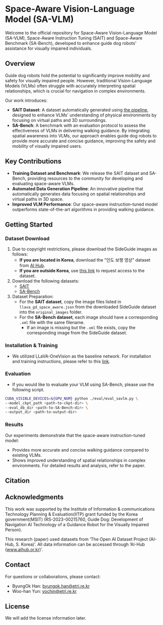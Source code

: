 # Space-Aware Vision-Language Model (SA-VLM)

Welcome to the official repository for Space-Aware Vision-Language Model (SA-VLM), Space-Aware Instruction Tuning (SAIT) and Space-Aware Benchmark (SA-Bench), developed to enhance guide dog robots' assistance for visually impaired individuals.

## Overview
Guide dog robots hold the potential to significantly improve mobility and safety for visually impaired people. However, traditional Vision-Language Models (VLMs) often struggle with accurately interpreting spatial relationships, which is crucial for navigation in complex environments.

Our work introduces:
* **SAIT Dataset**: A dataset automatically generated using [the pipeline](https://github.com/yochin/PathGuidedVQA), designed to enhance VLMs' understanding of physical environments by focusing on virtual paths and 3D surroundings.
* **SA-Bench**: A benchmark with an evaluation protocol to assess the effectiveness of VLMs in delivering walking guidance.
By integrating spatial awareness into VLMs, our approach enables guide dog robots to provide more accurate and concise guidance, improving the safety and mobility of visually impaired users.

## Key Contributions
* **Training Dataset and Benchmark**: We release the SAIT dataset and SA-Bench, providing resources to the community for developing and evaluating space-aware VLMs.
* **Automated Data Generation Pipeline**: An innovative pipeline that automatically generates data focusing on spatial relationships and virtual paths in 3D space.
* **Improved VLM Performance**: Our space-aware instruction-tuned model outperforms state-of-the-art algorithms in providing walking guidance.

## Getting Started

### Dataset Download
1. Due to copyright restrictions, please download the SideGuide images as follows:
   - **If you are located in Korea**, download the "인도 보행 영상" dataset from [AI Hub](https://www.aihub.or.kr/).
   - **If you are outside Korea**, use [this link](https://docs.google.com/forms/d/e/1FAIpQLScBmoVoj0d-omBOVCHGjhRislXP0TYzRqaUJOmJcqN6ylQcxQ/viewform) to request access to the dataset.
2. Download the following datasets:
   - [SAIT]()
   - [SA-Bench]()
3. Dataset Preparation:
   - For the **SAIT dataset**, copy the image files listed in `llava_gd_space_aware.json` from the downloaded SideGuide dataset into the `original_images` folder.
   - For the **SA-Bench dataset**, each image should have a corresponding `.xml` file with the same filename.  
     - If an image is missing but the `.xml` file exists, copy the corresponding image from the SideGuide dataset.

### Installation & Training
* We utilized LLaVA-OneVision as the baseline network. For installation and training instructions, please refer to this [link](https://github.com/LLaVA-VL/LLaVA-NeXT).

### Evaluation
* If you would like to evaluate your VLM using SA-Bench, please use the following script.
```bash
CUDA_VISIBLE_DEVICES=${GPU_NUM} python ./eval/eval_savlm.py \
--model_ckpt_path <path-to-ckpt-dir> \
--eval_db_dir <path-to-SA-Bench-dir> \
--output_dir <path-to-output-dir>
```

### Results
Our experiments demonstrate that the space-aware instruction-tuned model:

* Provides more accurate and concise walking guidance compared to existing VLMs.
* Shows improved understanding of spatial relationships in complex environments.
For detailed results and analysis, refer to the paper.

## Citation


## Acknowledgments
This work was supported by the Institute of Information & communications Technology Planning & Evaluation(IITP) grant funded by the Korea government(MSIT) (RS-2023-00215760, Guide Dog: Development of Navigation AI Technology of a Guidance Robot for the Visually Impaired Person). 

This research (paper) used datasets from ‘The Open AI Dataset Project (AI-Hub, S. Korea)’. All data information can be accessed through ‘AI-Hub (www.aihub.or.kr)’.

## Contact
For questions or collaborations, please contact:

* ByungOk Han: byungok.han@etri.re.kr
* Woo-han Yun: yochin@etri.re.kr

## License
We will add the license information later.
